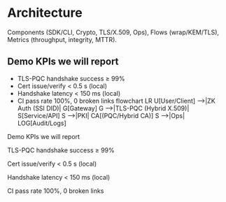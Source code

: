 ﻿# Architecture
Components (SDK/CLI, Crypto, TLS/X.509, Ops), Flows (wrap/KEM/TLS), Metrics (throughput, integrity, MTTR).

## Demo KPIs we will report
- TLS-PQC handshake success ≥ 99%
- Cert issue/verify < 0.5 s (local)
- Handshake latency < 150 ms (local)
- CI pass rate 100%, 0 broken links
flowchart LR
    U[User/Client] -->|ZK Auth (SSI DID)| G[Gateway]
    G -->|TLS-PQC (Hybrid X.509)| S[Service/API]
    S -->|PKI| CA[(PQC/Hybrid CA)]
    S -->|Ops| LOG[Audit/Logs]

Demo KPIs we will report

TLS-PQC handshake success ≥ 99%

Cert issue/verify < 0.5 s (local)

Handshake latency < 150 ms (local)

CI pass rate 100%, 0 broken links
